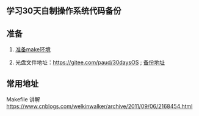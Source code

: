 学习30天自制操作系统代码备份
-


## 准备
1. [准备make环境](http://blog.ninx.ink/archives/windows%E4%B8%8Bmakefile%E6%97%A0%E6%B3%95%E4%BD%BF%E7%94%A8copymkdir%E5%91%BD%E4%BB%A4%E9%97%AE%E9%A2%98%E8%A7%A3%E5%86%B3%E6%96%B9%E6%B3%95)

2. 光盘文件地址：https://gitee.com/paud/30daysOS ; [备份地址](http://git.ninx.ink/hxm/30daysOS.git)

        

## 常用地址
Makefile 讲解 https://www.cnblogs.com/welkinwalker/archive/2011/09/06/2168454.html
